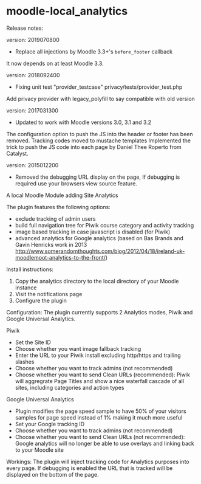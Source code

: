 moodle-local_analytics
==================

Release notes:

version: 2019070800

- Replace all injections by Moodle 3.3+'s `before_footer` callback

It now depends on at least Moodle 3.3.

version: 2018092400

- Fixing unit test "provider_testcase" privacy/tests/provider_test.php

Add privacy provider with legacy_polyfill to say compatible with old version 

version: 2017031300

- Updated to work with Moodle versions 3.0, 3.1 and 3.2

The configuration option to push the JS into the header or footer has been removed.
Tracking codes moved to mustache templates
Implemented the trick to push the JS code into each page by Daniel Thee Roperto from Catalyst.

version: 2015012200

- Removed the debugging URL display on the page, If debugging is required use your browsers view source feature.

A local Moodle Module adding Site Analytics

The plugin features the following options:
- exclude tracking of admin users
- build full navigation tree for Piwik course category and activity tracking
- image based tracking in case javascript is disabled (for Piwik)
- advanced analytics for Google analytics (based on Bas Brands and Gavin Henricks work in 2013 http://www.somerandomthoughts.com/blog/2012/04/18/ireland-uk-moodlemoot-analytics-to-the-front/)

Install instructions:
1. Copy the analytics directory to the local directory of your Moodle instance
2. Visit the notifications page
3. Configure the plugin

Configuration:
The plugin currently supports 2 Analytics modes, Piwik and Google Universal Analytics.

Piwik
- Set the Site ID
- Choose whether you want image fallback tracking
- Enter the URL to your Piwik install excluding http/https and trailing slashes
- Choose whether you want to track admins (not recommended)
- Choose whether you want to send Clean URLs (recommended):
	Piwik will aggregrate Page Titles and show a nice waterfall cascade of all sites, including categories and action types

Google Universal Analytics
- Plugin modifies the page speed sample to have 50% of your visitors samples for page speed instead of 1% making it much more useful
- Set your Google tracking ID
- Choose whether you want to track admins (not recommended)
- Choose whether you want to send Clean URLs (not recommended):
	Google analytics will no longer be able to use overlays and linking back to your Moodle site

Workings:
The plugin will inject tracking code for Analytics purposes into every page. 
If debugging is enabled the URL that is tracked will be displayed on the bottom of the page.
